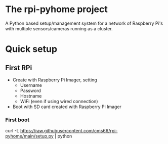 # The rpi-pyhome project
A Python based setup/management system for a network of Raspberry Pi's with multiple sensors/cameras running as a cluster.

# Quick setup
## First RPi
 - Create with Raspberry Pi Imager, setting
   - Username
   - Password
   - Hostname
   - WiFi (even if using wired connection)
 - Boot with SD card created with Raspberry Pi Imager

### First boot
curl -L https://raw.githubusercontent.com/cms66/rpi-pyhome/main/setup.py | python

